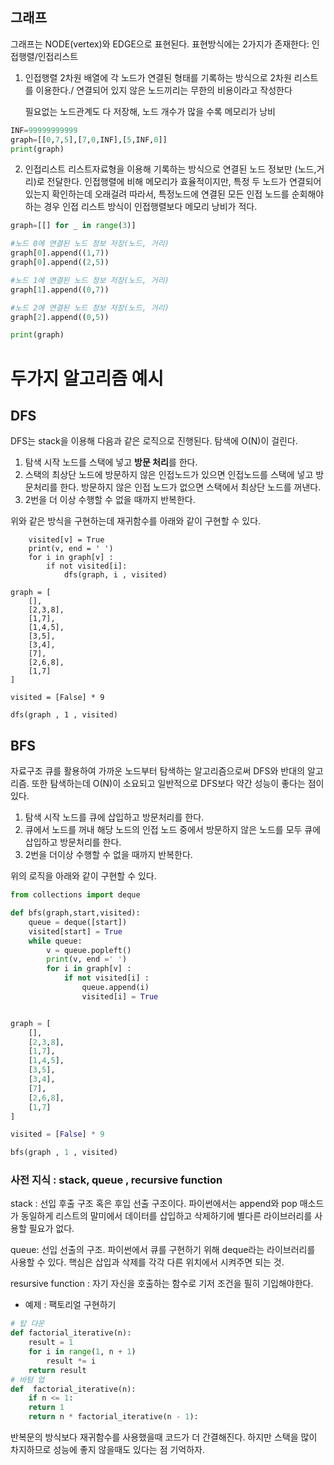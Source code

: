 ## 그래프

그래프는 NODE(vertex)와 EDGE으로 표현된다. 표현방식에는 2가지가 존재한다: 인접행렬/인접리스트

1.  인접행렬 2차원 배열에 각 노드가 연결된 형태를 기록하는 방식으로 2차원 리스트를 이용한다./ 연결되어 있지 않은 노드끼리는 무한의 비용이라고 작성한다

    필요없는 노드관계도 다 저장해, 노드 개수가 많을 수록 메모리가 낭비

```python
INF=99999999999
graph=[[0,7,5],[7,0,INF],[5,INF,0]]
print(graph)
```

2.  인접리스트 리스트자료형을 이용해 기록하는 방식으로 연결된 노드 정보만 (노드,거리)로 전달한다. 인접행렬에 비해 메모리가 효율적이지만, 특정 두 노드가 연결되어있는지 확인하는데 오래걸려 따라서, 특정노드에 연결된 모든 인접 노드를 순회해야하는 경우 인접 리스트 방식이 인접행렬보다 메모리 낭비가 적다.

```python
graph=[[] for _ in range(3)]

#노드 0에 연결된 노드 정보 저장(노드, 거리)
graph[0].append((1,7))
graph[0].append((2,5))

#노드 1에 연결된 노드 정보 저장(노드, 거리)
graph[1].append((0,7))

#노드 2에 연결된 노드 정보 저장(노드, 거리)
graph[2].append((0,5))

print(graph)
```

# 두가지 알고리즘 예시

## DFS

DFS는 stack을 이용해 다음과 같은 로직으로 진행된다. 탐색에 O(N)이 걸린다.

1.  탐색 시작 노드를 스택에 넣고 **방문 처리**를 한다.
2.  스택의 최상단 노드에 방문하지 않은 인접노드가 있으면 인접노드를 스택에 넣고 방문처리를 한다. 방문하지 않은 인접 노드가 없으면 스택에서 최상단 노드를 꺼낸다.
3.  2번을 더 이상 수행할 수 없을 때까지 반복한다.

위와 같은 방식을 구현하는데 재귀함수를 아래와 같이 구현할 수 있다.

```pythondef dfs(graph,v,visited):
    visited[v] = True
    print(v, end = ' ')
    for i in graph[v] :
        if not visited[i]:
            dfs(graph, i , visited)

graph = [
    [],
    [2,3,8],
    [1,7],
    [1,4,5],
    [3,5],
    [3,4],
    [7],
    [2,6,8],
    [1,7]
]

visited = [False] * 9

dfs(graph , 1 , visited)
```

## BFS

자료구조 큐를 활용하여 가까운 노드부터 탐색하는 알고리즘으로써 DFS와 반대의 알고리즘. 또한 탐색하는데 O(N)이 소요되고 일반적으로 DFS보다 약간 성능이 좋다는 점이 있다.

1.  탐색 시작 노드를 큐에 삽입하고 방문처리를 한다.
2.  큐에서 노드를 꺼내 해당 노드의 인접 노드 중에서 방문하지 않은 노드를 모두 큐에 삽입하고 방문처리를 한다.
3.  2번을 더이상 수행할 수 없을 때까지 반복한다.

위의 로직을 아래와 같이 구현할 수 있다.

```python
from collections import deque

def bfs(graph,start,visited):
    queue = deque([start])
    visited[start] = True
    while queue:
        v = queue.popleft()
        print(v, end =' ')
        for i in graph[v] :
            if not visited[i] :
                queue.append(i)
                visited[i] = True


graph = [
    [],
    [2,3,8],
    [1,7],
    [1,4,5],
    [3,5],
    [3,4],
    [7],
    [2,6,8],
    [1,7]
]

visited = [False] * 9

bfs(graph , 1 , visited)
```

### 사전 지식 : stack, queue , recursive function

stack : 선입 후출 구조 혹은 후입 선출 구조이다. 파이썬에서는 append와 pop 매소드가 동일하게 리스트의 말미에서 데이터를 삽입하고 삭제하기에 별다른 라이브러리를 사용할 필요가 없다.

queue: 선입 선출의 구조. 파이썬에서 큐를 구현하기 위해 deque라는 라이브러리를 사용할 수 있다. 핵심은 삽입과 삭제를 각각 다른 위치에서 시켜주면 되는 것.

resursive function : 자기 자신을 호출하는 함수로 기저 조건을 필히 기입해야한다.

- 예제 : 팩토리얼 구현하기

```python
# 탑 다운
def factorial_iterative(n):
	result = 1
	for i in range(1, n + 1)
		result *= i
	return result
# 바텀 업
def  factorial_iterative(n):
	if n <= 1:
	return 1
	return n * factorial_iterative(n - 1):

```

반복문의 방식보다 재귀함수를 사용했을때 코드가 더 간결해진다. 하지만 스택을 많이 차지하므로 성능에 좋지 않을때도 있다는 점 기억하자.
